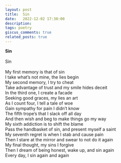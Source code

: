 ```yaml
---
layout: post
title:  Sin
date:   2022-12-02 17:30:00
description:
tags: poetry
giscus_comments: true
related_posts: true
---
```


<div class="poem">
<b>Sin</b><br><br>Sin<br><br>My first memory is that of sin<br>I take what’s not mine, the lies begin<br>My second memory, I try to cheat<br>Take advantage of trust and my smile hides deceit<br>In the third one, I create a facade<br>Seeking good graces, my lies an art<br>As I count four, I tell a tale of woe<br>Gain sympathy for pain I didn’t know<br>The fifth trope’s that I slack off all day<br>And then wish and beg to make things go my way<br>My sixth addiction is to shift the blame<br>Pass the handbasket of sin, and present myself a saint<br>My seventh regret is when I stab and cause pain<br>Then I stare at the mirror and swear to not do it again<br>My final thought, my sins I forgive<br>Then I dream of being honest, wake up, and sin again<br>Every day, I sin again and again</div>
